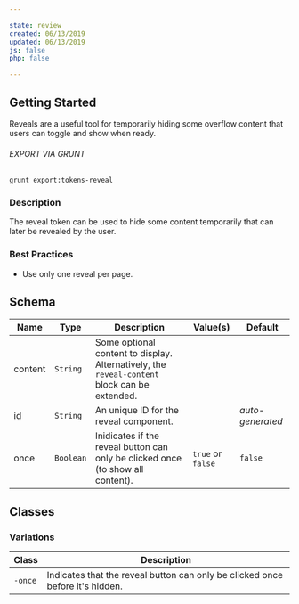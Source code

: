 ```yaml
---

state: review
created: 06/13/2019
updated: 06/13/2019
js: false
php: false

---
```


## Getting Started

Reveals are a useful tool for temporarily hiding some overflow content that users can toggle and show when ready.

###### EXPORT VIA GRUNT

```
grunt export:tokens-reveal
```


### Description

The reveal token can be used to hide some content temporarily that can later be revealed by the user.


### Best Practices

- Use only one reveal per page.


## Schema

| Name    | Type        | Description                                                                                   | Value(s)          | Default           |
|---------|-------------|-----------------------------------------------------------------------------------------------|-------------------|-------------------|
| content | `String`    | Some optional content to display. Alternatively, the `reveal-content` block can be extended.  |                   |                   |
| id      | `String`    | An unique ID for the reveal component.                                                        |                   | *auto-generated*  |
| once    | `Boolean`   | Inidicates if the reveal button can only be clicked once (to show all content).               | `true` or `false` | `false`           |


## Classes

### Variations

| Class     | Description                                                                   |
|-----------|-------------------------------------------------------------------------------|
| `-once`   | Indicates that the reveal button can only be clicked once before it's hidden. |
